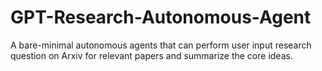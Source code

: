 # GPT-Research-Autonomous-Agent
A bare-minimal autonomous agents that can perform user input research question on Arxiv for relevant papers and summarize the core ideas.
